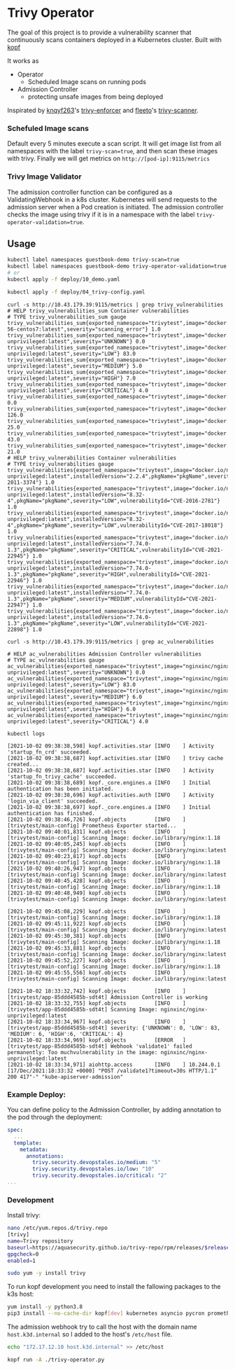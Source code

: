 # Trivy Operator

The goal of this project is to provide a vulnerability scanner that continuously scans containers deployed in a Kubernetes cluster. Built with [kopf](https://github.com/nolar/kopf)


It works as 
- Operator
  - Scheduled Image scans on running pods
- Admission Controller
  - protecting unsafe images from being deployed

Inspirated by [knqyf263](https://github.com/knqyf263)'s [trivy-enforcer](https://github.com/aquasecurity/trivy-enforcer) and [fleeto](https://github.com/fleeto)'s [trivy-scanner](https://github.com/fleeto/trivy-scanner).

### Schefuled Image scans
Default every 5 minutes execute a scan script. It will get image list from all namespaces with the label `trivy-scan=true`, and then scan these images with trivy. Finally we will get metrics on `http://[pod-ip]:9115/metrics`

### Trivy Image Validator
The admission controller function can be configured as a ValidatingWebhook in a k8s cluster. Kubernetes will send requests to the admission server when a Pod creation is initiated. The admission controller checks the image using trivy if it is in a namespace with the label `trivy-operator-validation=true`.

## Usage

```bash
kubectl label namespaces guestbook-demo trivy-scan=true
kubectl label namespaces guestbook-demo trivy-operator-validation=true
# or
kubectl apply -f deploy/10_demo.yaml

kubectl apply -f deploy/04_trivy-config.yaml
```

~~~text
curl -s http://10.43.179.39:9115/metrics | grep trivy_vulnerabilities
# HELP trivy_vulnerabilities_sum Container vulnerabilities
# TYPE trivy_vulnerabilities_sum gauge
trivy_vulnerabilities_sum{exported_namespace="trivytest",image="docker.io/openshift/mysql-56-centos7:latest",severity="scanning_error"} 1.0
trivy_vulnerabilities_sum{exported_namespace="trivytest",image="docker.io/nginxinc/nginx-unprivileged:latest",severity="UNKNOWN"} 0.0
trivy_vulnerabilities_sum{exported_namespace="trivytest",image="docker.io/nginxinc/nginx-unprivileged:latest",severity="LOW"} 83.0
trivy_vulnerabilities_sum{exported_namespace="trivytest",image="docker.io/nginxinc/nginx-unprivileged:latest",severity="MEDIUM"} 5.0
trivy_vulnerabilities_sum{exported_namespace="trivytest",image="docker.io/nginxinc/nginx-unprivileged:latest",severity="HIGH"} 7.0
trivy_vulnerabilities_sum{exported_namespace="trivytest",image="docker.io/nginxinc/nginx-unprivileged:latest",severity="CRITICAL"} 4.0
trivy_vulnerabilities_sum{exported_namespace="trivytest",image="docker.io/library/nginx:1.18",severity="UNKNOWN"} 0.0
trivy_vulnerabilities_sum{exported_namespace="trivytest",image="docker.io/library/nginx:1.18",severity="LOW"} 126.0
trivy_vulnerabilities_sum{exported_namespace="trivytest",image="docker.io/library/nginx:1.18",severity="MEDIUM"} 25.0
trivy_vulnerabilities_sum{exported_namespace="trivytest",image="docker.io/library/nginx:1.18",severity="HIGH"} 43.0
trivy_vulnerabilities_sum{exported_namespace="trivytest",image="docker.io/library/nginx:1.18",severity="CRITICAL"} 21.0
# HELP trivy_vulnerabilities Container vulnerabilities
# TYPE trivy_vulnerabilities gauge
trivy_vulnerabilities{exported_namespace="trivytest",image="docker.io/nginxinc/nginx-unprivileged:latest",installedVersion="2.2.4",pkgName="pkgName",severity="LOW",vulnerabilityId="CVE-2011-3374"} 1.0
trivy_vulnerabilities{exported_namespace="trivytest",image="docker.io/nginxinc/nginx-unprivileged:latest",installedVersion="8.32-4",pkgName="pkgName",severity="LOW",vulnerabilityId="CVE-2016-2781"} 1.0
trivy_vulnerabilities{exported_namespace="trivytest",image="docker.io/nginxinc/nginx-unprivileged:latest",installedVersion="8.32-4",pkgName="pkgName",severity="LOW",vulnerabilityId="CVE-2017-18018"} 1.0
trivy_vulnerabilities{exported_namespace="trivytest",image="docker.io/nginxinc/nginx-unprivileged:latest",installedVersion="7.74.0-1.3",pkgName="pkgName",severity="CRITICAL",vulnerabilityId="CVE-2021-22945"} 1.0
trivy_vulnerabilities{exported_namespace="trivytest",image="docker.io/nginxinc/nginx-unprivileged:latest",installedVersion="7.74.0-1.3",pkgName="pkgName",severity="HIGH",vulnerabilityId="CVE-2021-22946"} 1.0
trivy_vulnerabilities{exported_namespace="trivytest",image="docker.io/nginxinc/nginx-unprivileged:latest",installedVersion="7.74.0-1.3",pkgName="pkgName",severity="MEDIUM",vulnerabilityId="CVE-2021-22947"} 1.0
trivy_vulnerabilities{exported_namespace="trivytest",image="docker.io/nginxinc/nginx-unprivileged:latest",installedVersion="7.74.0-1.3",pkgName="pkgName",severity="LOW",vulnerabilityId="CVE-2021-22898"} 1.0
~~~

~~~text
curl -s http://10.43.179.39:9115/metrics | grep ac_vulnerabilities

# HELP ac_vulnerabilities Admission Controller vulnerabilities
# TYPE ac_vulnerabilities gauge
ac_vulnerabilities{exported_namespace="trivytest",image="nginxinc/nginx-unprivileged:latest",severity="UNKNOWN"} 0.0
ac_vulnerabilities{exported_namespace="trivytest",image="nginxinc/nginx-unprivileged:latest",severity="LOW"} 83.0
ac_vulnerabilities{exported_namespace="trivytest",image="nginxinc/nginx-unprivileged:latest",severity="MEDIUM"} 6.0
ac_vulnerabilities{exported_namespace="trivytest",image="nginxinc/nginx-unprivileged:latest",severity="HIGH"} 6.0
ac_vulnerabilities{exported_namespace="trivytest",image="nginxinc/nginx-unprivileged:latest",severity="CRITICAL"} 4.0
~~~


~~~text
kubectl logs 

[2021-10-02 09:38:38,598] kopf.activities.star [INFO    ] Activity 'startup_fn_crd' succeeded.
[2021-10-02 09:38:38,687] kopf.activities.star [INFO    ] trivy cache created...
[2021-10-02 09:38:38,687] kopf.activities.star [INFO    ] Activity 'startup_fn_trivy_cache' succeeded.
[2021-10-02 09:38:38,689] kopf._core.engines.a [INFO    ] Initial authentication has been initiated.
[2021-10-02 09:38:38,696] kopf.activities.auth [INFO    ] Activity 'login_via_client' succeeded.
[2021-10-02 09:38:38,697] kopf._core.engines.a [INFO    ] Initial authentication has finished.
[2021-10-02 09:38:46,726] kopf.objects         [INFO    ] [trivytest/main-config] Prometheus Exporter started...
[2021-10-02 09:40:01,831] kopf.objects         [INFO    ] [trivytest/main-config] Scanning Image: docker.io/library/nginx:1.18
[2021-10-02 09:40:05,245] kopf.objects         [INFO    ] [trivytest/main-config] Scanning Image: docker.io/library/nginx:latest
[2021-10-02 09:40:23,817] kopf.objects         [INFO    ] [trivytest/main-config] Scanning Image: docker.io/library/nginx:1.18
[2021-10-02 09:40:26,947] kopf.objects         [INFO    ] [trivytest/main-config] Scanning Image: docker.io/library/nginx:latest
[2021-10-02 09:40:45,428] kopf.objects         [INFO    ] [trivytest/main-config] Scanning Image: docker.io/library/nginx:1.18
[2021-10-02 09:40:48,949] kopf.objects         [INFO    ] [trivytest/main-config] Scanning Image: docker.io/library/nginx:latest

[2021-10-02 09:45:08,229] kopf.objects         [INFO    ] [trivytest/main-config] Scanning Image: docker.io/library/nginx:1.18
[2021-10-02 09:45:11,922] kopf.objects         [INFO    ] [trivytest/main-config] Scanning Image: docker.io/library/nginx:latest
[2021-10-02 09:45:30,381] kopf.objects         [INFO    ] [trivytest/main-config] Scanning Image: docker.io/library/nginx:1.18
[2021-10-02 09:45:33,881] kopf.objects         [INFO    ] [trivytest/main-config] Scanning Image: docker.io/library/nginx:latest
[2021-10-02 09:45:52,227] kopf.objects         [INFO    ] [trivytest/main-config] Scanning Image: docker.io/library/nginx:1.18
[2021-10-02 09:45:55,556] kopf.objects         [INFO    ] [trivytest/main-config] Scanning Image: docker.io/library/nginx:latest

[2021-10-02 18:33:32,742] kopf.objects         [INFO    ] [trivytest/app-85ddd4585b-sdt4t] Admission Controller is working
[2021-10-02 18:33:32,755] kopf.objects         [INFO    ] [trivytest/app-85ddd4585b-sdt4t] Scanning Image: nginxinc/nginx-unprivileged:latest
[2021-10-02 18:33:34,967] kopf.objects         [INFO    ] [trivytest/app-85ddd4585b-sdt4t] severity: {'UNKNOWN': 0, 'LOW': 83, 'MEDIUM': 6, 'HIGH':6, 'CRITICAL': 4}
[2021-10-02 18:33:34,969] kopf.objects         [ERROR   ] [trivytest/app-85ddd4585b-sdt4t] Webhook 'validate1' failed permanently: Too muchvulnerability in the image: nginxinc/nginx-unprivileged:latest
[2021-10-02 18:33:34,971] aiohttp.access       [INFO    ] 10.244.0.1 [17/Dec/2021:18:33:32 +0000] "POST /validate1?timeout=30s HTTP/1.1" 200 417"-" "kube-apiserver-admission"
~~~

### Example Deploy:
You can define policy to the Admission Controller, by adding annotation to the pod through the deployment:

```yaml
spec:
  ...
  template:
    metadata:
      annotations:
        trivy.security.devopstales.io/medium: "5"
        trivy.security.devopstales.io/low: "10"
        trivy.security.devopstales.io/critical: "2"
...
```

### Development

Install trivy:

```bash
nano /etc/yum.repos.d/trivy.repo
[trivy]
name=Trivy repository
baseurl=https://aquasecurity.github.io/trivy-repo/rpm/releases/$releasever/$basearch/
gpgcheck=0
enabled=1

sudo yum -y install trivy
```

To run kopf development you need to install the fallowing packages to the k3s host:

```bash
yum install -y python3.8
pip3 install --no-cache-dir kopf[dev] kubernetes asyncio pycron prometheus_client oscrypto certvalidator certbuilder validators pyOpenSSL
```

The admission webhook try to call the host with the domain name `host.k3d.internal` so I added to the host's `/etc/host` file.

```bash
echo "172.17.12.10 host.k3d.internal" >> /etc/host
```

```bash
kopf run -A ./trivy-operator.py
```
